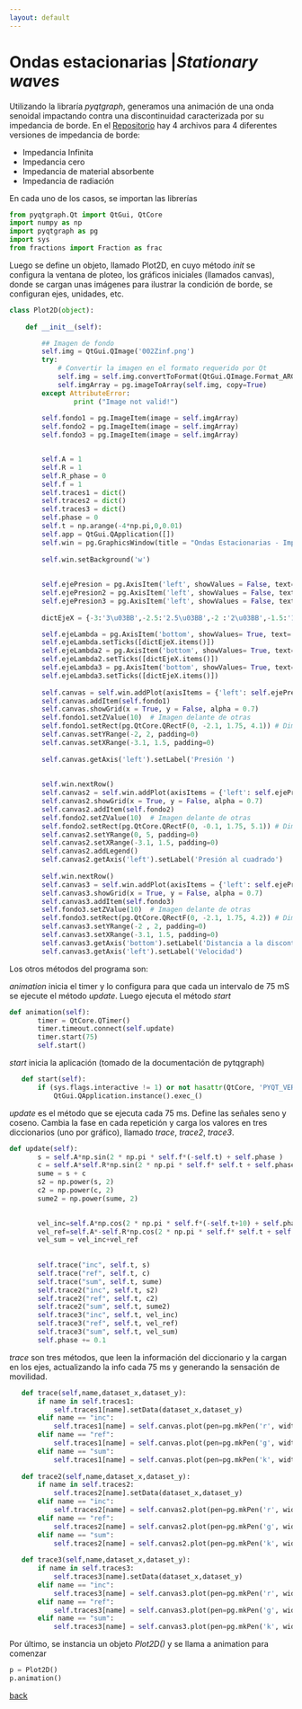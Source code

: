 ```yaml
---
layout: default
---
```



# Ondas estacionarias |_Stationary waves_

Utilizando la libraría _pyqtgraph_, generamos una animación de una onda senoidal impactando contra una discontinuidad caracterizada por su impedancia de borde. En el [Repositorio](https://github.com/Marouxet/Acustica01) hay 4 archivos para 4 diferentes versiones de impedancia de borde:

* Impedancia Infinita 
* Impedancia cero
* Impedancia de material absorbente 
* Impedancia de radiación

En cada uno de los casos, se importan las librerías 

```python
from pyqtgraph.Qt import QtGui, QtCore 
import numpy as np
import pyqtgraph as pg
import sys
from fractions import Fraction as frac

```


Luego se define un objeto, llamado Plot2D, en cuyo método _init_ se configura la ventana de ploteo, los gráficos iniciales (llamados canvas), donde se cargan unas imágenes para ilustrar la condición de borde, se configuran ejes, unidades, etc.

```python
class Plot2D(object):
    
    def __init__(self):

        ## Imagen de fondo
        self.img = QtGui.QImage('002Zinf.png')
        try:
            # Convertir la imagen en el formato requerido por Qt
            self.img = self.img.convertToFormat(QtGui.QImage.Format_ARGB32_Premultiplied)
            self.imgArray = pg.imageToArray(self.img, copy=True)    
        except AttributeError:
                print ("Image not valid!")
                
        self.fondo1 = pg.ImageItem(image = self.imgArray)
        self.fondo2 = pg.ImageItem(image = self.imgArray)
        self.fondo3 = pg.ImageItem(image = self.imgArray)


        self.A = 1
        self.R = 1
        self.R_phase = 0
        self.f = 1     
        self.traces1 = dict()
        self.traces2 = dict()
        self.traces3 = dict() 
        self.phase = 0
        self.t = np.arange(-4*np.pi,0,0.01)
        self.app = QtGui.QApplication([])
        self.win = pg.GraphicsWindow(title = "Ondas Estacionarias - Impedancia infinita")
        
        self.win.setBackground('w')
        
  
        self.ejePresion = pg.AxisItem('left', showValues = False, text='Presion Acústica') 
        self.ejePresion2 = pg.AxisItem('left', showValues = False, text='Presion Acústica')
        self.ejePresion3 = pg.AxisItem('left', showValues = False, text='Presion Acústica')
       
        dictEjeX = {-3:'3\u03BB',-2.5:'2.5\u03BB',-2 :'2\u03BB',-1.5:'1.5\u03BB',-1:'\u03BB',-0.5:'0.5\u03BB'}

        self.ejeLambda = pg.AxisItem('bottom', showValues= True, text= 'Fracción de Longitud de onda')
        self.ejeLambda.setTicks([dictEjeX.items()])
        self.ejeLambda2 = pg.AxisItem('bottom', showValues= True, text= 'Fracción de Longitud de onda')
        self.ejeLambda2.setTicks([dictEjeX.items()])
        self.ejeLambda3 = pg.AxisItem('bottom', showValues= True, text= 'Fracción de Longitud de onda')
        self.ejeLambda3.setTicks([dictEjeX.items()])
       
        self.canvas = self.win.addPlot(axisItems = {'left': self.ejePresion , 'bottom':self.ejeLambda})
        self.canvas.addItem(self.fondo1) 
        self.canvas.showGrid(x = True, y = False, alpha = 0.7)    
        self.fondo1.setZValue(10)  # Imagen delante de otras
        self.fondo1.setRect(pg.QtCore.QRectF(0, -2.1, 1.75, 4.1)) # Dimensiones de imagen dentro del grafico (ajustado a mano)
        self.canvas.setYRange(-2, 2, padding=0)   
        self.canvas.setXRange(-3.1, 1.5, padding=0)  
       
        self.canvas.getAxis('left').setLabel('Presión ')
        
        
        self.win.nextRow()
        self.canvas2 = self.win.addPlot(axisItems = {'left': self.ejePresion2 , 'bottom':self.ejeLambda2})
        self.canvas2.showGrid(x = True, y = False, alpha = 0.7)      
        self.canvas2.addItem(self.fondo2)
        self.fondo2.setZValue(10)  # Imagen delante de otras
        self.fondo2.setRect(pg.QtCore.QRectF(0, -0.1, 1.75, 5.1)) # Dimensiones de imagen dentro del grafico (ajustado a mano)
        self.canvas2.setYRange(0, 5, padding=0)
        self.canvas2.setXRange(-3.1, 1.5, padding=0)  
        self.canvas2.addLegend()
        self.canvas2.getAxis('left').setLabel('Presión al cuadrado')
        
        self.win.nextRow()
        self.canvas3 = self.win.addPlot(axisItems = {'left': self.ejePresion3 , 'bottom':self.ejeLambda3})
        self.canvas3.showGrid(x = True, y = False, alpha = 0.7)    
        self.canvas3.addItem(self.fondo3)
        self.fondo3.setZValue(10)  # Imagen delante de otras
        self.fondo3.setRect(pg.QtCore.QRectF(0, -2.1, 1.75, 4.2)) # Dimensiones de imagen dentro del grafico (ajustado a mano)
        self.canvas3.setYRange(-2 , 2, padding=0)
        self.canvas3.setXRange(-3.1, 1.5, padding=0)  
        self.canvas3.getAxis('bottom').setLabel('Distancia a la discontinuidad')
        self.canvas3.getAxis('left').setLabel('Velocidad')

 ```
Los otros métodos del programa son:

_animation_ inicia el timer y lo configura para que cada un intervalo de 75 mS se ejecute el método _update_. Luego ejecuta el método _start_

 ```python 
 def animation(self):
        timer = QtCore.QTimer()
        timer.timeout.connect(self.update)
        timer.start(75)
        self.start()
 ```

_start_ inicia la aplicación (tomado de la documentación de pytqgraph)

 ```python 
    def start(self):
        if (sys.flags.interactive != 1) or not hasattr(QtCore, 'PYQT_VERSION'):
            QtGui.QApplication.instance().exec_()
 ```
 _update_ es el método que se ejecuta cada 75 ms. Define las señales seno y coseno. Cambia la fase en cada repetición y carga los valores en tres diccionarios (uno por gráfico), llamado _trace_, _trace2_, _trace3_. 

 ```python 
 def update(self):
        s = self.A*np.sin(2 * np.pi * self.f*(-self.t) + self.phase )
        c = self.A*self.R*np.sin(2 * np.pi * self.f* self.t + self.phase + self.R_phase)
        sume = s + c
        s2 = np.power(s, 2)
        c2 = np.power(c, 2)
        sume2 = np.power(sume, 2)

        
        vel_inc=self.A*np.cos(2 * np.pi * self.f*(-self.t+10) + self.phase)
        vel_ref=self.A*-self.R*np.cos(2 * np.pi * self.f* self.t + self.phase)
        vel_sum = vel_inc+vel_ref
        
        
        self.trace("inc", self.t, s)
        self.trace("ref", self.t, c)
        self.trace("sum", self.t, sume)
        self.trace2("inc", self.t, s2)
        self.trace2("ref", self.t, c2)
        self.trace2("sum", self.t, sume2)
        self.trace3("inc", self.t, vel_inc)
        self.trace3("ref", self.t, vel_ref)
        self.trace3("sum", self.t, vel_sum)
        self.phase += 0.1

 ```
_trace_ son tres métodos, que leen la información del diccionario y la cargan en los ejes, actualizando la info cada 75 ms y generando la sensación de movilidad.

 ```python
    def trace(self,name,dataset_x,dataset_y):
        if name in self.traces1:
            self.traces1[name].setData(dataset_x,dataset_y)
        elif name == "inc":         
            self.traces1[name] = self.canvas.plot(pen=pg.mkPen('r', width=2, style=QtCore.Qt.DashLine), name="Incidente")
        elif name == "ref":
            self.traces1[name] = self.canvas.plot(pen=pg.mkPen('g', width=2, style=QtCore.Qt.DashLine),name="Reflejada")
        elif name == "sum":
            self.traces1[name] = self.canvas.plot(pen=pg.mkPen('k', width=2.5),name="Suma")
    
    def trace2(self,name,dataset_x,dataset_y):
        if name in self.traces2:
            self.traces2[name].setData(dataset_x,dataset_y)
        elif name == "inc":         
            self.traces2[name] = self.canvas2.plot(pen=pg.mkPen('r', width=2, style=QtCore.Qt.DashLine), name = "Incidente" )
        elif name == "ref":
            self.traces2[name] = self.canvas2.plot(pen=pg.mkPen('g', width=2, style=QtCore.Qt.DashLine), name = "Reflejada")
        elif name == "sum":
            self.traces2[name] = self.canvas2.plot(pen=pg.mkPen('k', width=2.5), name = "Suma")
            
    def trace3(self,name,dataset_x,dataset_y):
        if name in self.traces3:
            self.traces3[name].setData(dataset_x,dataset_y)
        elif name == "inc":         
            self.traces3[name] = self.canvas3.plot(pen=pg.mkPen('r', width=2, style=QtCore.Qt.DashLine) )
        elif name == "ref":
            self.traces3[name] = self.canvas3.plot(pen=pg.mkPen('g', width=2, style=QtCore.Qt.DashLine))
        elif name == "sum":
            self.traces3[name] = self.canvas3.plot(pen=pg.mkPen('k', width=2.5))         
 ```
Por último, se instancia un objeto _Plot2D()_ y se llama a animation para comenzar

 ```python
p = Plot2D()
p.animation()


```

[back](./)
